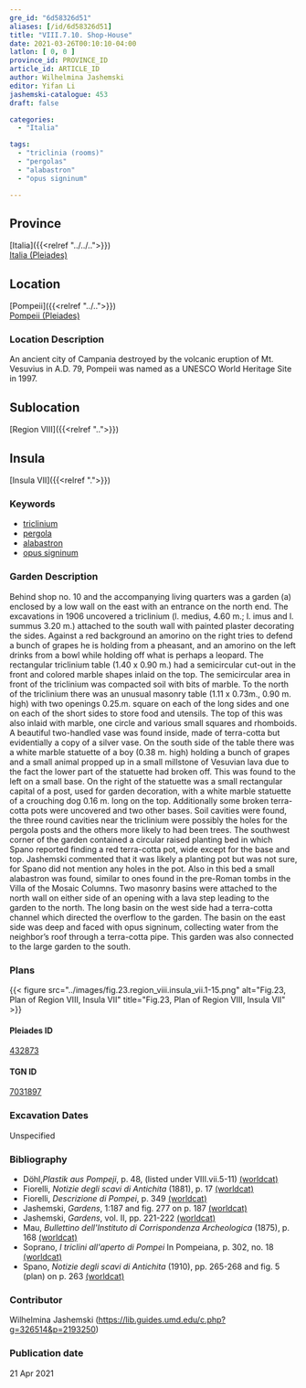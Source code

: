 ```yaml
---
gre_id: "6d58326d51"
aliases: [/id/6d58326d51]
title: "VIII.7.10. Shop-House"
date: 2021-03-26T00:10:10-04:00
latlon: [ 0, 0 ]
province_id: PROVINCE_ID
article_id: ARTICLE_ID
author: Wilhelmina Jashemski
editor: Yifan Li
jashemski-catalogue: 453
draft: false

categories:
  - "Italia"

tags:
  - "triclinia (rooms)"
  - "pergolas"
  - "alabastron"
  - "opus signinum"

---
```


## Province
[Italia]({{<relref "../../..">}}) \
[Italia (Pleiades)](https://pleiades.stoa.org/places/1052)

## Location
[Pompeii]({{<relref "../..">}}) \
[Pompeii (Pleiades)](https://pleiades.stoa.org/places/433032)

### Location Description
An ancient city of Campania destroyed by the volcanic eruption of Mt. Vesuvius in A.D. 79, Pompeii was named as a UNESCO World Heritage Site in 1997.

## Sublocation
[Region VIII]({{<relref "..">}})

## Insula
[Insula VII]({{<relref ".">}})

### Keywords
 - [triclinium](http://vocab.getty.edu/page/aat/300004359)
 - [pergola](http://vocab.getty.edu/page/aat/300006783)
 - [alabastron](http://vocab.getty.edu/page/aat/300198887)
 - [opus signinum](http://vocab.getty.edu/page/aat/300379969)

### Garden Description
Behind shop no. 10 and the accompanying living quarters was a garden (a) enclosed by a low wall on the east with an entrance on the north end. The excavations in 1906 uncovered a triclinium (l. medius, 4.60 m.; l. imus and l. summus 3.20 m.) attached to the south wall with painted plaster decorating the sides. Against a red background an amorino on the right tries to defend a bunch of grapes he is holding from a pheasant, and an amorino on the left drinks from a bowl while holding off what is perhaps a leopard. The rectangular triclinium table (1.40 x 0.90 m.) had a semicircular cut-out in the front and colored marble shapes inlaid on the top. The semicircular area in front of the triclinium was compacted soil with bits of marble. To the north of the triclinium there was an unusual masonry table (1.11 x 0.73m., 0.90 m. high) with two openings 0.25.m. square on each of the long sides and one on each of the short sides to store food and utensils. The top of this was also inlaid with marble, one circle and various small squares and rhomboids. A beautiful two-handled vase was found inside, made of terra-cotta but evidentially a copy of a silver vase. On the south side of the table there was a white marble statuette of a boy (0.38 m. high) holding a bunch of grapes and a small animal propped up in a small millstone of Vesuvian lava due to the fact the lower part of the statuette had broken off. This was found to the left on a small base. On the right of the statuette was a small rectangular capital of a post, used for garden decoration, with a white marble statuette of a crouching dog 0.16 m. long on the top. Additionally some broken terra-cotta pots were uncovered and two other bases. Soil cavities were found, the three round cavities near the triclinium were possibly the holes for the pergola posts and the others more likely to had been trees. The southwest corner of the garden contained a circular raised planting bed in which Spano reported finding a red terra-cotta pot, wide except for the base and top. Jashemski commented that it was likely a planting pot but was not sure, for Spano did not mention any holes in the pot. Also in this bed a small alabastron was found, similar to ones found in the pre-Roman tombs in the Villa of the Mosaic Columns. Two masonry basins were attached to the north wall on either side of an opening with a lava step leading to the garden to the north. The long basin on the west side had a terra-cotta channel which directed the overflow to the garden. The basin on the east side was deep and faced with opus signinum, collecting water from the neighbor’s roof through a terra-cotta pipe. This garden was also connected to the large garden to the south.

### Plans
{{< figure src="../images/fig.23.region_viii.insula_vii.1-15.png" alt="Fig.23, Plan of Region VIII, Insula VII" title="Fig.23, Plan of Region VIII, Insula VII" >}}


#### Pleiades ID
[432873](https://pleiades.stoa.org/places/538911200)

#### TGN ID
[7031897](http://vocab.getty.edu/page/tgn/2053030)

###  Excavation Dates
Unspecified

### Bibliography
* Döhl,*Plastik aus Pompeji*, p. 48, (listed under VIII.vii.5-11) [(worldcat)](http://www.worldcat.org/oclc/52662796)
* Fiorelli, *Notizie degli scavi di Antichita* (1881), p. 17 [(worldcat)](http://www.worldcat.org/oclc/638883283)
* Fiorelli, *Descrizione di Pompei*, p. 349 [(worldcat)](http://www.worldcat.org/oclc/1198324804)
* Jashemski, *Gardens*, 1:187 and fig. 277 on p. 187 [(worldcat)](http://www.worldcat.org/oclc/1047945215)
* Jashemski, *Gardens*, vol. II, pp. 221-222 [(worldcat)](http://www.worldcat.org/oclc/1113367431)
* Mau, *Bullettino dell'Instituto di Corrispondenza Archeologica* (1875), p. 168 [(worldcat)](http://www.worldcat.org/oclc/823239162)
* Soprano, *I triclini all'aperto di Pompei* In Pompeiana, p. 302, no. 18 [(worldcat)](http://www.worldcat.org/oclc/78719058)
* Spano, *Notizie degli scavi di Antichita* (1910), pp. 265-268 and fig. 5 (plan) on p. 263 [(worldcat)](http://www.worldcat.org/oclc/638883283)


### Contributor
Wilhelmina Jashemski (https://lib.guides.umd.edu/c.php?g=326514&p=2193250)

### Publication date

21 Apr 2021
